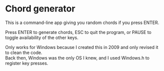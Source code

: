 # Chord generator
This is a command-line app giving you random chords if you press ENTER.

Press ENTER to generate chords, ESC to quit the program, or PAUSE to toggle availability of the other keys.

Only works for Windows because I created this in 2009 and only revised it to clean the code.\
Back then, Windows was the only OS I knew, and I used Windows.h to register key presses.
